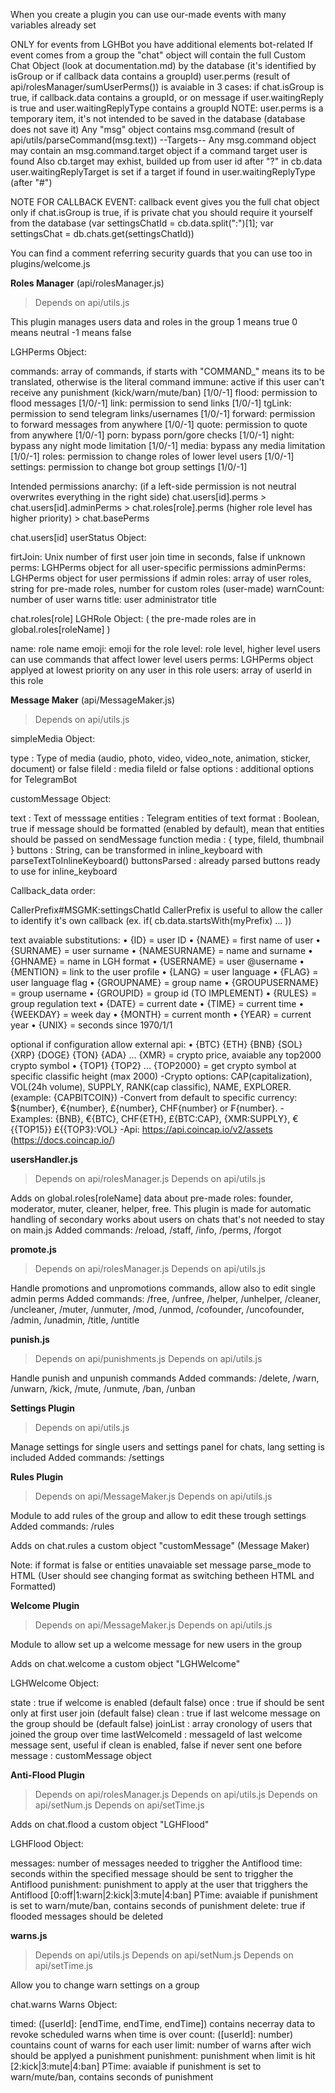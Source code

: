 When you create a plugin you can use our-made events with many variables already set

ONLY for events from LGHBot you have additional elements bot-related
If event comes from a group the "chat" object will contain the full Custom Chat Object (look at documentation.md) by the database (it's identified by isGroup or if callback data contains a groupId)
user.perms (result of api/rolesManager/sumUserPerms()) is avaiable in 3 cases: if chat.isGroup is true, if callback.data contains a groupId, or on message if user.waitingReply is true and user.waitingReplyType contains a groupId
NOTE: user.perms is a temporary item, it's not intended to be saved in the database (database does not save it)
Any "msg" object contains msg.command (result of api/utils/parseCommand(msg.text))
--Targets--
Any msg.command object may contain an msg.command.target object if a command target user is found
Also cb.target may exhist, builded up from user id after "?" in cb.data
user.waitingReplyTarget is set if a target if found in user.waitingReplyType (after "#")

NOTE FOR CALLBACK EVENT: callback event gives you the full chat object only if chat.isGroup is true, if is private chat you should require it yourself from the database (var settingsChatId = cb.data.split(":")[1]; var settingsChat = db.chats.get(settingsChatId))

You can find a comment referring security guards that you can use too in plugins/welcome.js


<b>Roles Manager</b>
(api/rolesManager.js)

>Depends on api/utils.js

This plugin manages users data and roles in the group
1 means true
0 means neutral
-1 means false

LGHPerms Object:

commands: array of commands, if starts with "COMMAND_" means its to be translated, otherwise is the literal command
immune: active if this user can't receive any punishment (kick/warn/mute/ban) [1/0/-1]
flood: permission to flood messages [1/0/-1]
link: permission to send links [1/0/-1]
tgLink: permission to send telegram links/usernames [1/0/-1]
forward: permission to forward messages from anywhere [1/0/-1]
quote: permission to quote from anywhere [1/0/-1]
porn: bypass porn/gore checks [1/0/-1]
night: bypass any night mode  limitation [1/0/-1]
media: bypass any media limitation [1/0/-1]
roles: permission to change roles of lower level users [1/0/-1]
settings: permission to change bot group settings [1/0/-1]


Intended permissions anarchy: (if a left-side permission is not neutral overwrites everything in the right side)
chat.users[id].perms > chat.users[id].adminPerms > chat.roles[role].perms (higher role level has higher priority) > chat.basePerms



chat.users[id] userStatus Object:

firtJoin: Unix number of first user join time in seconds, false if unknown
perms: LGHPerms object for all user-specific permissions
adminPerms: LGHPerms object for user permissions if admin
roles: array of user roles, string for pre-made roles, number for custom roles (user-made)
warnCount: number of user warns
title: user administrator title



chat.roles[role] LGHRole Object: ( the pre-made roles are in global.roles[roleName] )

name: role name
emoji: emoji for the role
level: role level, higher level users can use commands that affect  lower level users
perms: LGHPerms object applyed at lowest priority on any user in this role
users: array of userId in this role





<b>Message Maker</b>
(api/MessageMaker.js)

>Depends on api/utils.js

simpleMedia Object:

type : Type of media (audio, photo, video, video_note, animation, sticker, document) or false
fileId : media fileId or false
options : additional options for TelegramBot


customMessage Object:

text : Text of messsage
entities : Telegram entities of text
format : Boolean, true if message should be formatted (enabled by default), mean that entities should be passed on sendMessage function
media : { type, fileId, thumbnail }
buttons : String, can be transformed in inline_keyboard with parseTextToInlineKeyboard()
buttonsParsed : already parsed buttons ready to use for inline_keyboard

Callback_data order:

CallerPrefix#MSGMK:settingsChatId
CallerPrefix is useful to allow the caller to identify it's own callback (ex. if( cb.data.startsWith(myPrefix) ... ))

text avaiable substitutions:
• {ID} = user ID
• {NAME} = first name of user
• {SURNAME} = user surname
• {NAMESURNAME} = name and surname
• {GHNAME} = name in LGH format
• {USERNAME} = user @username
• {MENTION} = link to the user profile
• {LANG} = user language
• {FLAG} = user language flag
• {GROUPNAME} = group name
• {GROUPUSERNAME} = group username
• {GROUPID} = group id
(TO IMPLEMENT)
• {RULES} = group regulation text
• {DATE} = current date
• {TIME} = current time
• {WEEKDAY} = week day
• {MONTH} = current month
• {YEAR} = current year
• {UNIX} = seconds since 1970/1/1

optional if configuration allow external api:
• {BTC} {ETH} {BNB} {SOL} {XRP} {DOGE} {TON} {ADA} ... {XMR} = crypto price, avaiable any top2000 crypto symbol
• {TOP1} {TOP2} ... {TOP2000} = get crypto symbol at specific classific height (max 2000)
-Crypto options: CAP(capitalization), VOL(24h volume), SUPPLY, RANK(cap classific), NAME, EXPLORER. (example: {CAPBITCOIN})
-Convert from default to specific currency: ${number}, €{number}, £{number}, CHF{number} or ₣{number}.
-Examples: {BNB}, €{BTC}, CHF{ETH}, £{BTC:CAP}, {XMR:SUPPLY}, €{{TOP15}} £{{TOP3}:VOL}
-Api: https://api.coincap.io/v2/assets (https://docs.coincap.io/)





<b>usersHandler.js</b>

>Depends on api/rolesManager.js
>Depends on api/utils.js

Adds on global.roles[roleName] data about pre-made roles: founder, moderator, muter, cleaner, helper, free.
This plugin is made for automatic handling of secondary works about users on chats that's not needed to stay on main.js
Added commands: /reload, /staff, /info, /perms, /forgot





<b>promote.js</b>

>Depends on api/rolesManager.js
>Depends on api/utils.js

Handle promotions and unpromotions commands, allow also to edit single admin perms
Added commands: /free, /unfree, /helper, /unhelper, /cleaner, /uncleaner, /muter, /unmuter, /mod, /unmod, /cofounder, /uncofounder, /admin, /unadmin, /title, /untitle





<b>punish.js</b>

>Depends on api/punishments.js
>Depends on api/utils.js

Handle punish and unpunish commands
Added commands: /delete, /warn, /unwarn, /kick, /mute, /unmute, /ban, /unban





<b>Settings Plugin</b>

>Depends on api/utils.js

Manage settings for single users and settings panel for chats, lang setting is included
Added commands: /settings





<b>Rules Plugin</b>

>Depends on api/MessageMaker.js
>Depends on api/utils.js

Module to add rules of the group and allow to edit these trough settings
Added commands: /rules

Adds on chat.rules a custom object "customMessage" (Message Maker)

Note: if format is false or entities unavaiable set message parse_mode to HTML (User should see changing format as switching betheen HTML and Formatted)





<b>Welcome Plugin</b>

>Depends on api/MessageMaker.js
>Depends on api/utils.js

Module to allow set up a welcome message for new users in the group

Adds on chat.welcome a custom object "LGHWelcome"

LGHWelcome Object:

state : true if welcome is enabled (default false)
once : true if should be sent only at first user join (default false)
clean : true if last welcome message on the group should be (default false)
joinList : array cronology of users that joined the group over time
lastWelcomeId : messageId of last welcome message sent, useful if clean is enabled, false if never sent one before
message : customMessage object





<b>Anti-Flood Plugin</b>

>Depends on api/rolesManager.js
>Depends on api/utils.js
>Depends on api/setNum.js
>Depends on api/setTime.js

Adds on chat.flood a custom object "LGHFlood"

LGHFlood Object:

messages: number of messages needed to triggher the Antiflood
time: seconds within the specified message should be sent to triggher the Antiflood
punishment: punishment to apply at the user that trigghers the Antiflood [0:off|1:warn|2:kick|3:mute|4:ban]
PTime: avaiable if punishment is set to warn/mute/ban, contains seconds of punishment 
delete: true if flooded messages should be deleted





<b>warns.js</b>

>Depends on api/utils.js
>Depends on api/setNum.js
>Depends on api/setTime.js

Allow you to change warn settings on a group

chat.warns Warns Object:

timed: ([userId]: [endTime, endTime, endTime]) contains necerray data to revoke scheduled warns when time is over
count: ([userId]: number) countains count of warns for each user
limit: number of warns after wich should be applyed a punishment
punishment: punishment when limit is hit [2:kick|3:mute|4:ban]
PTime: avaiable if punishment is set to warn/mute/ban, contains seconds of punishment
